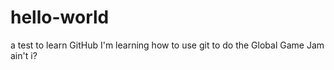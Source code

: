 # hello-world
a test to learn GitHub
I'm learning how to use git to do the Global Game Jam ain't i?
